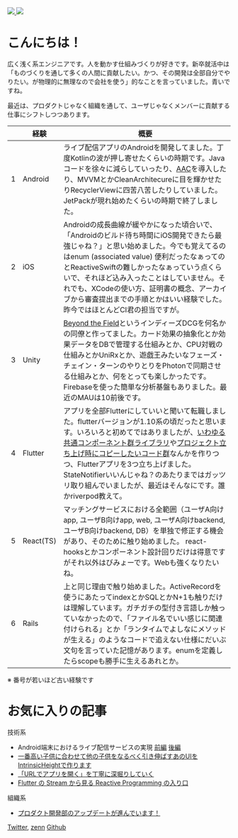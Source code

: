 <a href="https://github.com/anuraghazra/github-readme-stats">
  <img src="https://github-readme-stats.vercel.app/api/top-langs?username=niwatly&langs_count=8&layout=compact" />
</a>
<a href="https://github.com/anuraghazra/github-readme-stats">
  <img src="https://github-readme-stats.vercel.app/api?username=niwatly&count_private=true&show_icons=true" />
</a>

# こんにちは！

広く浅く系エンジニアです。人を動かす仕組みづくりが好きです。新卒就活中は「ものづくりを通して多くの人間に貢献したい。かつ、その開発は全部自分でやりたい。が物理的に無理なので会社を使う」的なことを言っていました。青いですね。

最近は、プロダクトじゃなく組織を通して、ユーザじゃなくメンバーに貢献する仕事にシフトしつつあります。

|  | 経験      | 概要 |
|---|---|---|
| 1 | Android | ライブ配信アプリのAndroidを開発してました。丁度Kotlinの波が押し寄せたくらいの時期です。Javaコードを徐々に減らしていったり、[AAC](https://developer.android.com/topic/libraries/architecture)を導入したり、MVVMとかCleanArchitecureに目を輝かせたりRecyclerViewに四苦八苦したりしていました。JetPackが現れ始めたくらいの時期で終了しました。 | 
| 2 | iOS | Androidの成長曲線が緩やかになった頃合いで、「Androidのビルド待ち時間にiOS開発できたら最強じゃね？」と思い始めました。今でも覚えてるのはenum (associated value) 便利だったなぁってのとReactiveSwiftの難しかったなぁっていう点くらいで、それほど込み入ったことはしていません。それでも、XCodeの使い方、証明書の概念、アーカイブから審査提出までの手順とかはいい経験でした。昨今ではほとんどCI君の担当ですが。|
| 3 | Unity | [Beyond the Field](https://peraichi.com/landing_pages/view/beyondthefield/)というインディーズDCGを何名かの同僚と作ってました。カード効果の抽象化とか効果データをDBで管理する仕組みとか、CPU対戦の仕組みとかUniRxとか、遊戯王みたいなフェーズ・チェイン・ターンのやりとりをPhotonで同期させる仕組みとか、何をとっても楽しかったです。Firebaseを使った簡単な分析基盤もありました。最近のMAUは10前後です。
| 4 | Flutter | アプリを全部Flutterにしていいと聞いて転職しました。flutterバージョンが1.10系の頃だったと思います。いろいろと初めてではありましたが、[いわゆる共通コンポーネント群ライブラリ](https://github.com/niwatly/flutter_app_components)や[プロジェクト立ち上げ時にコピーしたいコード群](https://github.com/niwatly/flutter_app_scaffold)なんかを作りつつ、Flutterアプリを3つ立ち上げました。StateNotifierいいんじゃね？のあたりまではガッツリ取り組んでいましたが、最近はそんなにです。誰かriverpod教えて。
| 5 | React(TS) | マッチングサービスにおける全範囲（ユーザA向けapp, ユーザB向けapp, web, ユーザA向けbackend, ユーザB向けbackend, DB）を単独で修正する機会があり、そのために触り始めました。 react-hooksとかコンポーネント設計回りだけは得意ですがそれ以外はびみょーです。Webも強くなりたいね。|
| 6 | Rails | 上と同じ理由で触り始めました。ActiveRecordを使うにあたってindexとかSQLとかN+1も触りだけは理解しています。ガチガチの型付き言語しか触っていなかったので、「ファイル名でいい感じに関連付けられる」とか「ランタイムでよしなにメソッドが生える」のようなコードで追えない仕様にだいぶ文句を言っていた記憶があります。enumを定義したらscopeも勝手に生えるあれとか。|

※ 番号が若いほど古い経験です

# お気に入りの記事
技術系
- Android端末におけるライブ配信サービスの実現 [前編](https://gihyo.jp/dev/serial/01/mixchannel/0005) [後編](https://gihyo.jp/dev/serial/01/mixchannel/0006)
- [一番高い子供に合わせて他の子供をなるべく引き伸ばすあのUIをIntrinsicHeightで作ります](https://qiita.com/niwatly/items/54dcb73c42e6f9c06c20)
- [「URLでアプリを開く」を丁寧に深堀りしていく](https://note.com/toridori_inc/n/nb7237a217a51)
- [Flutter の Stream から見る Reactive Programming の入り口](https://zenn.dev/toridori/articles/75bc9e96237c83)

組織系
- [プロダクト開発部のアップデートが進んでいます！](https://www.wantedly.com/companies/toridori/post_articles/502898)

[Twitter](https://twitter.com/niwatly), [zenn](https://zenn.dev/niwatly) [Github](https://github.com/niwatly)

